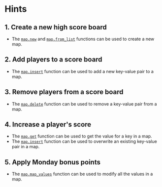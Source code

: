 # Hints

## 1. Create a new high score board

- The [`map.new`][new] and [`map.from_list`][from_list] functions can be used to create a new map.

## 2. Add players to a score board

- The [`map.insert`][insert] function can be used to add a new key-value pair to a map.

## 3. Remove players from a score board

- The [`map.delete`][delete] function can be used to remove a key-value pair from a map.

## 4. Increase a player's score

- The [`map.get`][get] function can be used to get the value for a key in a map.
- The [`map.insert`][insert] function can be used to overwrite an existing key-value pair in a map.

## 5. Apply Monday bonus points

- The [`map.map_values`][map_values] function can be used to modify all the values in a map.

[new]: https://hexdocs.pm/gleam_stdlib/gleam/map.html#new
[get]: https://hexdocs.pm/gleam_stdlib/gleam/map.html#get
[insert]: https://hexdocs.pm/gleam_stdlib/gleam/map.html#insert
[delete]: https://hexdocs.pm/gleam_stdlib/gleam/map.html#delete
[from_list]: https://hexdocs.pm/gleam_stdlib/gleam/map.html#from_list
[map_values]: https://hexdocs.pm/gleam_stdlib/gleam/map.html#map_values
